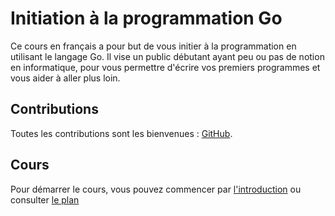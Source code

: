 # Initiation à la programmation Go

Ce cours en français a pour but de vous initier à la programmation en utilisant le langage Go. Il vise un public débutant ayant peu ou pas de notion en informatique, pour vous permettre d'écrire vos premiers programmes et vous aider à aller plus loin.

## Contributions

Toutes les contributions sont les bienvenues : [GitHub](https://github.com/hamdouni/initiation_a_la_programmation).

## Cours

Pour démarrer le cours, vous pouvez commencer par [l'introduction](./01_Introduction/01_00_Introduction.md) ou consulter [le plan](./00_Plan.md)